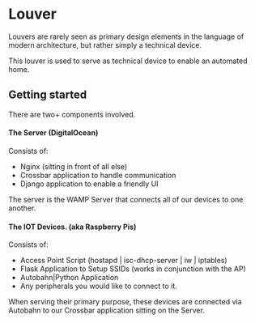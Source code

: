 # Louver

Louvers are rarely seen as primary design elements in the language of 
modern architecture, but rather simply a technical device.

This louver is used to serve as technical device to enable an 
automated home.

## Getting started

There are two+ components involved.

#### The Server (DigitalOcean)

Consists of: 
 
 - Nginx (sitting in front of all else)
 - Crossbar application to handle communication
 - Django application to enable a friendly UI

The server is the WAMP Server that connects all of our devices
to one another.

#### The IOT Devices. (aka Raspberry Pis)

Consists of:
 - Access Point Script (hostapd | isc-dhcp-server | iw | iptables)
 - Flask Application to Setup SSIDs (works in conjunction with the AP)
 - Autobahn|Python Application
 - Any peripherals you would like to connect to it.

When serving their primary purpose, these devices are connected 
via Autobahn to our Crossbar application sitting on the Server.
